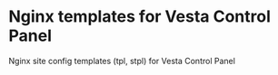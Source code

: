 # Nginx templates for Vesta Control Panel
Nginx site config templates (tpl, stpl) for Vesta Control Panel
